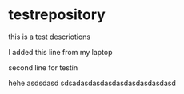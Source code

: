 # testrepository
this is a test descriotions

I added this line from my laptop

second line for testin

hehe
asdsdasd
sdsadasdasdasdasdasdasdasdasd
